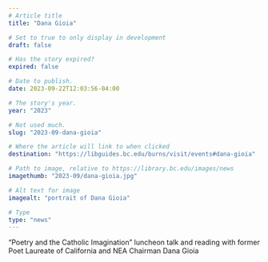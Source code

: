 ```yaml
---
# Article title
title: "Dana Gioia"

# Set to true to only display in development
draft: false

# Has the story expired?
expired: false

# Date to publish. 
date: 2023-09-22T12:03:56-04:00

# The story's year.
year: "2023"

# Not used much.
slug: "2023-09-dana-gioia"

# Where the article will link to when clicked
destination: "https://libguides.bc.edu/burns/visit/events#dana-gioia"

# Path to image, relative to https://library.bc.edu/images/news
imagethumb: "2023-09/dana-gioia.jpg"

# Alt text for image
imagealt: "portrait of Dana Gioia"

# Type
type: "news"
---
```


“Poetry and the Catholic Imagination” luncheon talk and reading with former Poet Laureate of California and NEA Chairman Dana Gioia
